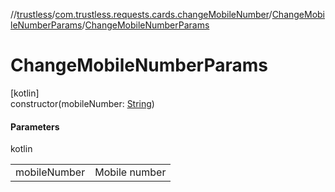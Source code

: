//[trustless](../../../index.md)/[com.trustless.requests.cards.changeMobileNumber](../index.md)/[ChangeMobileNumberParams](index.md)/[ChangeMobileNumberParams](-change-mobile-number-params.md)

# ChangeMobileNumberParams

[kotlin]\
constructor(mobileNumber: [String](https://kotlinlang.org/api/latest/jvm/stdlib/kotlin/-string/index.html))

#### Parameters

kotlin

| | |
|---|---|
| mobileNumber | Mobile number |
